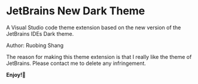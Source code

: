 # **JetBrains New Dark Theme**
A Visual Studio code theme extension based on the new version of the JetBrains IDEs Dark theme.

Author: Ruobing Shang

The reason for making this theme extension is that I really like the theme of JetBrains.
Please contact me to delete any infringement.

**Enjoy!🎉**
